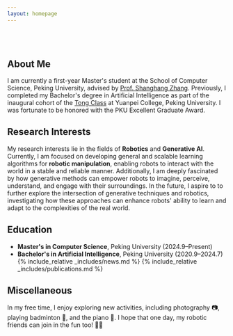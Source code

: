 ```yaml
---
layout: homepage
---
```


<h1 id="about-me"></h1>

<h2 style="margin: 80px 0px 10px;"></h2>

## About Me

I am currently a first-year Master's student at the School of Computer Science, Peking University, advised by [Prof. Shanghang Zhang](https://www.shanghangzhang.com/). Previously, I completed my Bachelor's degree in Artificial Intelligence as part of the inaugural cohort of the [Tong Class](https://tongclass.ac.cn/) at Yuanpei College, Peking University. I was fortunate to be honored with the PKU Excellent Graduate Award.

## Research Interests

My research interests lie in the fields of <strong>Robotics</strong> and <strong>Generative AI</strong>. Currently, I am focused on developing general and scalable learning algorithms for <strong>robotic manipulation</strong>, enabling robots to interact with the world in a stable and reliable manner. Additionally, I am deeply fascinated by how generative methods can empower robots to imagine, perceive, understand, and engage with their surroundings. In the future, I aspire to to further explore the intersection of generative techniques and robotics, investigating how these approaches can enhance robots' ability to learn and adapt to the complexities of the real world.

## Education

- **Master's in Computer Science**, Peking University (2024.9–Present)  
- **Bachelor's in Artificial Intelligence**, Peking University (2020.9–2024.7)  
{% include_relative _includes/news.md %}
{% include_relative _includes/publications.md %}

## Miscellaneous

In my free time, I enjoy exploring new activities, including photography 📷, playing badminton 🏸, and the piano 🎹. I hope that one day, my robotic friends can join in the fun too! 🤖✨


<div id="clustr_globe_container" style="
    width: 150px;  /* 放大宽度 */
    height: 150px; /* 放大高度 */
    display: flex;
    justify-content: center; /* 水平居中 */
    align-items: center; /* 垂直居中 */
    margin: auto;  /* 确保在父容器中水平居中 */
    overflow: hidden;">
    <script type="text/javascript" id="clstr_globe" 
        src="//clustrmaps.com/globe.js?d=KCF-QP8FkuyvE6V7QfgIlkKHe3IF7HJX5mURySx5lYU">
    </script>
</div>


<!-- {% include_relative _includes/contact.md %} -->
